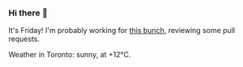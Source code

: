 ### Hi there :wave:

It's Friday! I'm probably working for [this bunch](https://github.com/kohofinancial), reviewing some pull requests.

Weather in Toronto: sunny, at +12°C.
